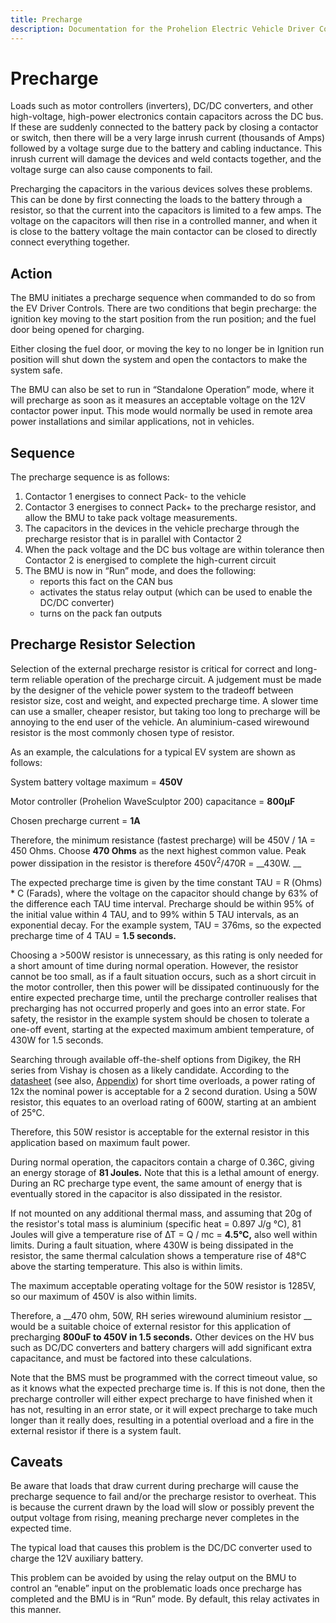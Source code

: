 ```yaml
---
title: Precharge
description: Documentation for the Prohelion Electric Vehicle Driver Controls
---
```


# Precharge

Loads such as motor controllers (inverters), DC/DC converters, and other high-voltage, high-power electronics contain capacitors across the DC bus.  If these are suddenly connected to the battery pack by closing a contactor or switch, then there will be a very large inrush current (thousands of Amps) followed by a voltage surge due to the battery and cabling inductance.  This inrush current will damage the devices and weld contacts together, and the voltage surge can also cause components to fail. 

Precharging the capacitors in the various devices solves these problems.  This can be done by first connecting the loads to the battery through a resistor, so that the current into the capacitors is limited to a few amps.  The voltage on the capacitors will then rise in a controlled manner, and when it is close to the battery voltage the main contactor can be closed to directly connect everything together. 

## Action

The BMU initiates a precharge sequence when commanded to do so from the EV Driver Controls.  There are two conditions that begin precharge: the ignition key moving to the start position from the run position; and the fuel door being opened for charging.   

Either closing the fuel door, or moving the key to no longer be in Ignition run position will shut down the system and open the contactors to make the system safe. 

The BMU can also be set to run in “Standalone Operation” mode, where it will precharge as soon as it measures an acceptable voltage on the 12V contactor power input.  This mode would normally be used in remote area power installations and similar applications, not in vehicles. 

## Sequence

The precharge sequence is as follows: 

1. Contactor 1 energises to connect Pack- to the vehicle 
2. Contactor 3 energises to connect Pack+ to the precharge resistor, and allow the BMU to take pack voltage measurements.  
3. The capacitors in the devices in the vehicle precharge through the precharge resistor that is in parallel with Contactor 2 
4. When the pack voltage and the DC bus voltage are within tolerance then Contactor 2 is energised to complete the high-current circuit 
5. The BMU is now in “Run” mode, and does the following: 
    *   reports this fact on the CAN bus 
    *   activates the status relay output (which can be used to enable the DC/DC converter) 
    *   turns on the pack fan outputs 

## Precharge Resistor Selection

Selection of the external precharge resistor is critical for correct and long-term reliable operation of the precharge circuit.  A judgement must be made by the designer of the vehicle power system to the tradeoff between resistor size, cost and weight, and expected precharge time.  A slower time can use a smaller, cheaper resistor, but taking too long to precharge will be annoying to the end user of the vehicle.  An aluminium-cased wirewound resistor is the most commonly chosen type of resistor. 

As an example, the calculations for a typical EV system are shown as follows: 

System battery voltage maximum = __450V__ 

Motor controller (Prohelion WaveSculptor 200) capacitance = __800µF__

Chosen precharge current = __1A__ 

Therefore, the minimum resistance (fastest precharge) will be 450V / 1A = 450 Ohms.  Choose __470 Ohms__ as the next highest common value.  Peak power dissipation in the resistor is therefore 450V<sup>2</sup>/470R = __430W. __ 

The expected precharge time is given by the time constant TAU = R (Ohms) * C (Farads), where the voltage on the capacitor should change by 63% of the difference each TAU time interval.  Precharge should be within 95% of the initial value within 4 TAU, and to 99% within 5 TAU intervals, as an exponential decay.  For the example system, TAU = 376ms, so the expected precharge time of 4 TAU = __1.5 seconds.__

Choosing a >500W resistor is unnecessary, as this rating is only needed for a short amount of time during normal operation.  However, the resistor cannot be too small, as if a fault situation occurs, such as a short circuit in the motor controller, then this power will be dissipated continuously for the entire expected precharge time, until the precharge controller realises that precharging has not occurred properly and goes into an error state.  For safety, the resistor in the example system should be chosen to tolerate a one-off event, starting at the expected maximum ambient temperature, of 430W for 1.5 seconds. 

Searching through available off-the-shelf options from Digikey, the RH series from Vishay is chosen as a likely candidate.  According to the [datasheet](https://www.vishay.com/docs/50013/rh.pdf) (see also, [Appendix](../Appendix/80_Appendix_B.md)) for short time overloads, a power rating of 12x the nominal power is acceptable for a 2 second duration.  Using a 50W resistor, this equates to an overload rating of 600W, starting at an ambient of 25°C.   

Therefore, this 50W resistor is acceptable for the external resistor in this application based on maximum fault power. 

During normal operation, the capacitors contain a charge of 0.36C, giving an energy storage of __81 Joules.__  Note that this is a lethal amount of energy.  During an RC precharge type event, the same amount of energy that is eventually stored in the capacitor is also dissipated in the resistor.   

If not mounted on any additional thermal mass, and assuming that 20g of the resistor's total mass is aluminium (specific heat = 0.897 J/g °C), 81 Joules will give a temperature rise of ∆T = Q / mc = __4.5°C,__ also well within limits.  During a fault situation, where 430W is being dissipated in the resistor, the same thermal calculation shows a temperature rise of 48°C above the starting temperature.  This also is within limits. 

The maximum acceptable operating voltage for the 50W resistor is 1285V, so our maximum of 450V is also within limits. 

Therefore, a __470 ohm, 50W, RH series wirewound aluminium resistor __ would be a suitable choice of external resistor for this application of precharging __800uF to 450V in 1.5 seconds.__  Other devices on the HV bus such as DC/DC converters and battery chargers will add significant extra capacitance, and must be factored into these calculations. 

Note that the BMS must be programmed with the correct timeout value, so as it knows what the expected precharge time is.  If this is not done, then the precharge controller will either expect precharge to have finished when it has not, resulting in an error state, or it will expect precharge to take much longer than it really does, resulting in a potential overload and a fire in the external resistor if there is a system fault. 

## Caveats

Be aware that loads that draw current during precharge will cause the precharge sequence to fail and/or the precharge resistor to overheat.  This is because the current drawn by the load will slow or possibly prevent the output voltage from rising, meaning precharge never completes in the expected time.   

The typical load that causes this problem is the DC/DC converter used to charge the 12V auxiliary battery. 

This problem can be avoided by using the relay output on the BMU to control an “enable” input on the problematic loads once precharge has completed and the BMU is in “Run” mode.  By default, this relay activates in this manner. 